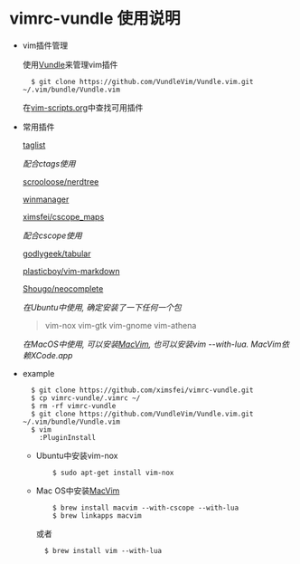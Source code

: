 # vimrc-vundle 使用说明

* vim插件管理

    使用[Vundle](https://github.com/VundleVim/Vundle.vim)来管理vim插件

        $ git clone https://github.com/VundleVim/Vundle.vim.git ~/.vim/bundle/Vundle.vim

    在[vim-scripts.org](http://vim-scripts.org/vim/scripts.html)中查找可用插件

* 常用插件

    [taglist](https://github.com/vim-scripts/taglist.vim)

    *配合ctags使用*

    [scrooloose/nerdtree](https://github.com/scrooloose/nerdtree)

    [winmanager](https://github.com/vim-scripts/winmanager)

    [ximsfei/cscope_maps](https://github.com/ximsfei/cscope_maps)

    *配合cscope使用*

    [godlygeek/tabular](https://github.com/godlygeek/tabular)

    [plasticboy/vim-markdown](https://github.com/plasticboy/vim-markdown)

    [Shougo/neocomplete](https://github.com/Shougo/neocomplete.vim)

    *在Ubuntu中使用, 确定安装了一下任何一个包*

    > vim-nox
    > vim-gtk
    > vim-gnome
    > vim-athena

    *在MacOS中使用, 可以安装[MacVim](https://github.com/zhaocai/macvim), 也可以安装vim --with-lua. MacVim依赖XCode.app*

* example

        $ git clone https://github.com/ximsfei/vimrc-vundle.git
        $ cp vimrc-vundle/.vimrc ~/
        $ rm -rf vimrc-vundle
        $ git clone https://github.com/VundleVim/Vundle.vim.git ~/.vim/bundle/Vundle.vim
        $ vim
          :PluginInstall

  * Ubuntu中安装vim-nox

            $ sudo apt-get install vim-nox
  * Mac OS中安装[MacVim](https://github.com/zhaocai/macvim)

            $ brew install macvim --with-cscope --with-lua
            $ brew linkapps macvim
    或者

          $ brew install vim --with-lua
